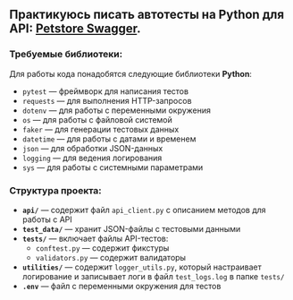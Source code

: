 ## Практикуюсь писать автотесты на Python для API: [Petstore Swagger](https://petstore.swagger.io/).  
### Требуемые библиотеки:  
Для работы кода понадобятся следующие библиотеки **Python**:  
- `pytest` — фреймворк для написания тестов  
- `requests` — для выполнения HTTP-запросов  
- `dotenv` — для работы с переменными окружения  
- `os` — для работы с файловой системой  
- `faker` — для генерации тестовых данных  
- `datetime` — для работы с датами и временем  
- `json` — для обработки JSON-данных  
- `logging` — для ведения логирования  
- `sys` — для работы с системными параметрами  

### Структура проекта:  
- **`api/`** — содержит файл `api_client.py` с описанием методов для работы с API  
- **`test_data/`** — хранит JSON-файлы с тестовыми данными  
- **`tests/`** — включает файлы API-тестов:  
  - `conftest.py` — содержит фикстуры  
  - `validators.py` — содержит валидаторы  
- **`utilities/`** — содержит `logger_utils.py`, который настраивает логирование и записывает логи в файл `test_logs.log` в папке `tests/`  
- **`.env`** — файл с переменными окружения для тестов
